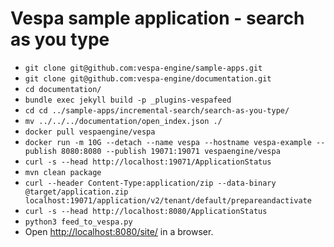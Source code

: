 <!-- Copyright Verizon Media. Licensed under the terms of the Apache 2.0 license. See LICENSE in the project root. -->

# Vespa sample application - search as you type

* `git clone git@github.com:vespa-engine/sample-apps.git`
* `git clone git@github.com:vespa-engine/documentation.git`
* `cd documentation/`
* `bundle exec jekyll build -p _plugins-vespafeed`
* `cd cd ../sample-apps/incremental-search/search-as-you-type/`
* `mv ../../../documentation/open_index.json ./`
* `docker pull vespaengine/vespa`
* `docker run -m 10G --detach --name vespa --hostname vespa-example --publish 8080:8080 --publish 19071:19071 vespaengine/vespa`
* `curl -s --head http://localhost:19071/ApplicationStatus`
* `mvn clean package`
* `curl --header Content-Type:application/zip --data-binary @target/application.zip localhost:19071/application/v2/tenant/default/prepareandactivate`
* `curl -s --head http://localhost:8080/ApplicationStatus`
* `python3 feed_to_vespa.py`
* Open <http://localhost:8080/site/> in a browser.
